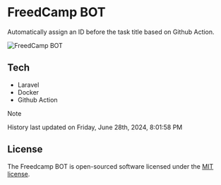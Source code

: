 # FreedCamp BOT

Automatically assign an ID before the task title based on Github Action.

![FreedCamp BOT](https://repository-images.githubusercontent.com/737932867/7d34798b-2680-471c-b089-a78a718d3d6a)

## Tech

- Laravel
- Docker
- Github Action

> [!NOTE]  
> History last updated on Friday, June 28th, 2024, 8:01:58 PM

## License

The Freedcamp BOT is open-sourced software licensed under the [MIT license](https://opensource.org/licenses/MIT).
